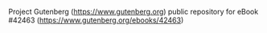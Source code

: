 Project Gutenberg (https://www.gutenberg.org) public repository for eBook #42463 (https://www.gutenberg.org/ebooks/42463)
